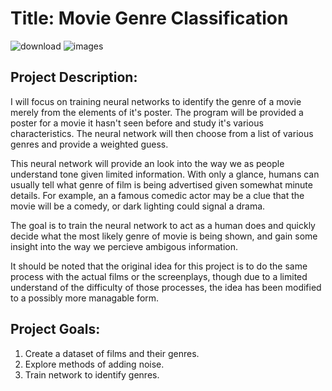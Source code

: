 # Title: Movie Genre Classification

![download](https://user-images.githubusercontent.com/98058773/216146452-eb37e6c5-191c-403a-a674-14e13ce9a25a.jpg)
![images](https://user-images.githubusercontent.com/98058773/216146454-a5627fe1-6ffe-42cc-b15b-f821e21fe619.jpg)


## Project Description:

I will focus on training neural networks to identify the genre of a movie merely from the elements of it's poster. The program will be provided a poster for a movie it hasn't seen before and study it's various characteristics. The neural network will then choose from a list of various genres and provide a weighted guess. 

This neural network will provide an look into the way we as people understand tone given limited information. With only a glance, humans can usually tell what genre of film is being advertised given somewhat minute details. For example, an a famous comedic actor may be a clue that the movie will be a comedy, or dark lighting could signal a drama. 

The goal is to train the neural network to act as a human does and quickly decide what the most likely genre of movie is being shown, and gain some insight into the way we percieve ambigous information.

It should be noted that the original idea for this project is to do the same process with the actual films or the screenplays, though due to a limited understand of the difficulty of those processes, the idea has been modified to a possibly more managable form. 

## Project Goals:

1. Create a dataset of films and their genres.
2. Explore methods of adding noise.
3. Train network to identify genres. 
